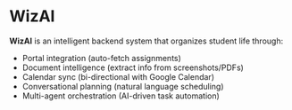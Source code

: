 # WizAI

**WizAI** is an intelligent backend system that organizes student life through:
- Portal integration (auto-fetch assignments)
- Document intelligence (extract info from screenshots/PDFs)
- Calendar sync (bi-directional with Google Calendar)
- Conversational planning (natural language scheduling)
- Multi-agent orchestration (AI-driven task automation)
